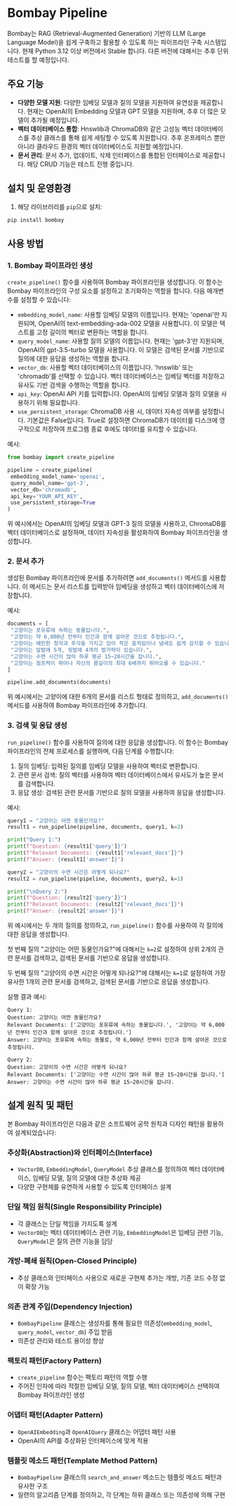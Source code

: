 # Bombay Pipeline

Bombay는 RAG (Retrieval-Augmented Generation) 기반의 LLM (Large Language Model)을 쉽게 구축하고 활용할 수 있도록 하는 파이프라인 구축 시스템입니다. 
현재 Python 3.12 이상 버전에서 Stable 합니다. 다른 버전에 대해서는 추후 단위테스트를 할 예정입니다.

## 주요 기능

- **다양한 모델 지원**: 다양한 임베딩 모델과 질의 모델을 지원하여 유연성을 제공합니다. 현재는 OpenAI의 Embedding 모델과 GPT 모델을 지원하며, 추후 더 많은 모델이 추가될 예정입니다.
- **벡터 데이터베이스 통합**: Hnswlib과 ChromaDB와 같은 고성능 벡터 데이터베이스를 추상 클래스를 통해 쉽게 세팅할 수 있도록 지원합니다. 추후 온프레미스 뿐만 아니라 클라우드 환경의 벡터 데이터베이스도 지원할 예정입니다.
- **문서 관리**: 문서 추가, 업데이트, 삭제 인터페이스를 통합된 인터페이스로 제공합니다. 해당 CRUD 기능은 테스트 진행 중입니다.

## 설치 및 운영환경

1. 해당 라이브러리를 `pip`으로 설치:
~~~bash
pip install bombay
~~~

## 사용 방법

### 1. Bombay 파이프라인 생성

`create_pipeline()` 함수를 사용하여 Bombay 파이프라인을 생성합니다. 이 함수는 Bombay 파이프라인의 구성 요소를 설정하고 초기화하는 역할을 합니다. 다음 매개변수를 설정할 수 있습니다:

- `embedding_model_name`: 사용할 임베딩 모델의 이름입니다. 현재는 'openai'만 지원되며, OpenAI의 text-embedding-ada-002 모델을 사용합니다. 이 모델은 텍스트를 고정 길이의 벡터로 변환하는 역할을 합니다.
- `query_model_name`: 사용할 질의 모델의 이름입니다. 현재는 'gpt-3'만 지원되며, OpenAI의 gpt-3.5-turbo 모델을 사용합니다. 이 모델은 검색된 문서를 기반으로 질의에 대한 응답을 생성하는 역할을 합니다.
- `vector_db`: 사용할 벡터 데이터베이스의 이름입니다. 'hnswlib' 또는 'chromadb'를 선택할 수 있습니다. 벡터 데이터베이스는 임베딩 벡터를 저장하고 유사도 기반 검색을 수행하는 역할을 합니다.
- `api_key`: OpenAI API 키를 입력합니다. OpenAI의 임베딩 모델과 질의 모델을 사용하기 위해 필요합니다.
- `use_persistent_storage`: ChromaDB 사용 시, 데이터 지속성 여부를 설정합니다. 기본값은 False입니다. True로 설정하면 ChromaDB가 데이터를 디스크에 영구적으로 저장하여 프로그램 종료 후에도 데이터를 유지할 수 있습니다.

예시:

~~~python
from bombay import create_pipeline

pipeline = create_pipeline(
 embedding_model_name='openai',
 query_model_name='gpt-3',
 vector_db='chromadb',
 api_key='YOUR_API_KEY',
 use_persistent_storage=True
)
~~~

위 예시에서는 OpenAI의 임베딩 모델과 GPT-3 질의 모델을 사용하고, ChromaDB를 벡터 데이터베이스로 설정하며, 데이터 지속성을 활성화하여 Bombay 파이프라인을 생성합니다.

### 2. 문서 추가

생성된 Bombay 파이프라인에 문서를 추가하려면 `add_documents()` 메서드를 사용합니다. 이 메서드는 문서 리스트를 입력받아 임베딩을 생성하고 벡터 데이터베이스에 저장합니다.

예시:

~~~python
documents = [
 "고양이는 포유류에 속하는 동물입니다.",
 "고양이는 약 6,000년 전부터 인간과 함께 살아온 것으로 추정됩니다.",
 "고양이는 예민한 청각과 후각을 가지고 있어 작은 움직임이나 냄새도 쉽게 감지할 수 있습니다.",
 "고양이는 앞발에 5개, 뒷발에 4개의 발가락이 있습니다.",
 "고양이는 수면 시간이 많아 하루 평균 15~20시간을 잡니다.",
 "고양이는 점프력이 뛰어나 자신의 몸길이의 최대 6배까지 뛰어오를 수 있습니다."
]

pipeline.add_documents(documents)
~~~

위 예시에서는 고양이에 대한 6개의 문서를 리스트 형태로 정의하고, `add_documents()` 메서드를 사용하여 Bombay 파이프라인에 추가합니다.

### 3. 검색 및 응답 생성

`run_pipeline()` 함수를 사용하여 질의에 대한 응답을 생성합니다. 이 함수는 Bombay 파이프라인의 전체 프로세스를 실행하며, 다음 단계를 수행합니다:

1. 질의 임베딩: 입력된 질의를 임베딩 모델을 사용하여 벡터로 변환합니다.
2. 관련 문서 검색: 질의 벡터를 사용하여 벡터 데이터베이스에서 유사도가 높은 문서를 검색합니다.
3. 응답 생성: 검색된 관련 문서를 기반으로 질의 모델을 사용하여 응답을 생성합니다.

예시:

~~~python
query1 = "고양이는 어떤 동물인가요?"
result1 = run_pipeline(pipeline, documents, query1, k=2)

print("Query 1:")
print(f"Question: {result1['query']}")
print(f"Relevant Documents: {result1['relevant_docs']}")
print(f"Answer: {result1['answer']}")

query2 = "고양이의 수면 시간은 어떻게 되나요?"
result2 = run_pipeline(pipeline, documents, query2, k=1)

print("\nQuery 2:")
print(f"Question: {result2['query']}")
print(f"Relevant Documents: {result2['relevant_docs']}")
print(f"Answer: {result2['answer']}")
~~~

위 예시에서는 두 개의 질의를 정의하고, `run_pipeline()` 함수를 사용하여 각 질의에 대한 응답을 생성합니다.

첫 번째 질의 "고양이는 어떤 동물인가요?"에 대해서는 `k=2`로 설정하여 상위 2개의 관련 문서를 검색하고, 검색된 문서를 기반으로 응답을 생성합니다.

두 번째 질의 "고양이의 수면 시간은 어떻게 되나요?"에 대해서는 `k=1`로 설정하여 가장 유사한 1개의 관련 문서를 검색하고, 검색된 문서를 기반으로 응답을 생성합니다.

실행 결과 예시:

~~~
Query 1:
Question: 고양이는 어떤 동물인가요?
Relevant Documents: ['고양이는 포유류에 속하는 동물입니다.', '고양이는 약 6,000년 전부터 인간과 함께 살아온 것으로 추정됩니다.']
Answer: 고양이는 포유류에 속하는 동물로, 약 6,000년 전부터 인간과 함께 살아온 것으로 추정됩니다.

Query 2:
Question: 고양이의 수면 시간은 어떻게 되나요?
Relevant Documents: ['고양이는 수면 시간이 많아 하루 평균 15~20시간을 잡니다.']
Answer: 고양이는 수면 시간이 많아 하루 평균 15~20시간을 잡니다.
~~~

## 설계 원칙 및 패턴

본 Bombay 파이프라인은 다음과 같은 소프트웨어 공학 원칙과 디자인 패턴을 활용하여 설계되었습니다:

### 추상화(Abstraction)와 인터페이스(Interface)
- `VectorDB`, `EmbeddingModel`, `QueryModel` 추상 클래스를 정의하여 벡터 데이터베이스, 임베딩 모델, 질의 모델에 대한 추상화 제공
- 다양한 구현체를 유연하게 사용할 수 있도록 인터페이스 설계

### 단일 책임 원칙(Single Responsibility Principle)
- 각 클래스는 단일 책임을 가지도록 설계
- `VectorDB`는 벡터 데이터베이스 관련 기능, `EmbeddingModel`은 임베딩 관련 기능, `QueryModel`은 질의 관련 기능을 담당

### 개방-폐쇄 원칙(Open-Closed Principle)
- 추상 클래스와 인터페이스 사용으로 새로운 구현체 추가는 개방, 기존 코드 수정 없이 확장 가능

### 의존 관계 주입(Dependency Injection)
- `BombayPipeline` 클래스는 생성자를 통해 필요한 의존성(`embedding_model`, `query_model`, `vector_db`) 주입 받음
- 의존성 관리와 테스트 용이성 향상

### 팩토리 패턴(Factory Pattern)
- `create_pipeline` 함수는 팩토리 패턴의 역할 수행
- 주어진 인자에 따라 적절한 임베딩 모델, 질의 모델, 벡터 데이터베이스 선택하여 Bombay 파이프라인 생성

### 어댑터 패턴(Adapter Pattern)
- `OpenAIEmbedding`과 `OpenAIQuery` 클래스는 어댑터 패턴 사용
- OpenAI의 API를 추상화된 인터페이스에 맞게 적용

### 템플릿 메소드 패턴(Template Method Pattern)
- `BombayPipeline` 클래스의 `search_and_answer` 메소드는 템플릿 메소드 패턴과 유사한 구조
- 일련의 알고리즘 단계를 정의하고, 각 단계는 하위 클래스 또는 의존성에 의해 구현